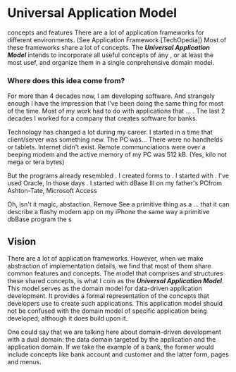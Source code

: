 # Universal Application Model

concepts and features
There are a lot of application frameworks for different environments. (See Application Framework [TechOpedia]) Most of these frameworks share a lot of concepts. The ***<span class="concept-intro">Universal Application Model</span>*** intends to incorporate all useful concepts of any , or at least the most usef, and organize them in a single conprehensive domain model.
### Where does this idea come from?
For more than 4 decades now, I am developing software. And strangely enough I have the impression that I've been doing the same thing for most of the time. Most of my work had to do with applications that ... . The last 2 decades I worked for a company that creates software for banks. 

Technology has changed a lot during my career. I started in a time that client/server was something new. The PC was... There were no handhelds or tablets. Internet didn't exist. Remote communciations were over a beeping modem and the active memory of my PC was 512 kB. (Yes, kilo not mega or tera bytes)

But the programs already resembled . I created forms to . I started with . I've used Oracle, 
In those days . I started with dBase III on my father's PCfrom Ashton-Tate, Microsoft Access

Oh, isn't it magic, abstaction. Remove See a primitive thing as a 
... that it can describe a flashy modern app on my iPhone the same way a primitive dbBase program the s

## Vision

There are a lot of application frameworks. However, when we make abstraction of implementation details, we find that most of them share common features and concepts. The model that comprises and structures these shared concepts, is what I coin as the ***<span class="concept-intro">Universal Application Model</span>***. This model serves as the domain model for data-driven application development. It provides a formal representation of the concepts that developers use to create such applications. This application model should not be confused with the domain model of specific application being developed, although it does build upon it.

One could say that we are talking here about domain-driven development with a dual domain: the data domain targeted by the application and the application domain. If we take the example of a bank, the former would include concepts like bank account and customer and the latter form, pages and menus.